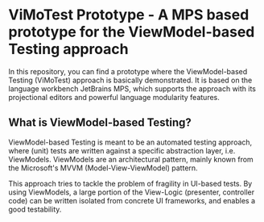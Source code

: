 # ViMoTest Prototype - A MPS based prototype for the ViewModel-based Testing approach

In this repository, you can find a prototype where the ViewModel-based Testing (ViMoTest) approach is basically demonstrated.
It is based on the language workbench JetBrains MPS, which supports the approach with its projectional editors and powerful language modularity features.

## What is ViewModel-based Testing?

ViewModel-based Testing is meant to be an automated testing approach, where (unit) tests are written against a specific abstraction layer, i.e. ViewModels.
ViewModels are an architectural pattern, mainly known from the Microsoft's MVVM (Model-View-ViewModel) pattern.

This approach tries to tackle the problem of fragility in UI-based tests.
By using ViewModels, a large portion of the View-Logic (presenter, controller code) can be written isolated from concrete UI frameworks, and enables a good testability.
